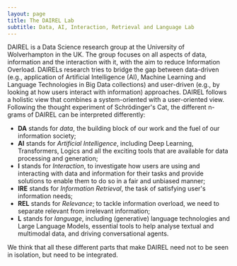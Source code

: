 ```yaml
---
layout: page
title: The DAIREL Lab
subtitle: Data, AI, Interaction, Retrieval and Language Lab
---
```


DAIREL is a Data Science research group at the University of Wolverhampton in the UK. The group focuses on all aspects of data, information and the interaction with it, with the aim to reduce Information Overload. DAIRELs research tries to bridge the gap between data-driven (e.g., application of Artificial Intelligence (AI), Machine Learning and Language Technologies in Big Data collections) and user-driven (e.g., by looking at how users interact with information) approaches. DAIREL follows a holistic view that combines a system-oriented with a user-oriented view. Following the thought experiment of Schrödinger's Cat, the different n-grams of DAIREL can be interpreted differently:

- **DA** stands for _data_, the building block of our work and the fuel of our information society;
- **AI** stands for _Artificial Intelligence_, including Deep Learning, Transformers, Logics and all the exciting tools that are available for data processing and generation;
- **I** stands for _Interaction_, to investigate how users are using and interacting with data and information for their tasks and provide solutions to enable them to do so in a fair and unbiased manner;
- **IRE** stands for _Information Retrieval_, the task of satisfying user's information needs;
- **REL** stands for _Relevance_; to tackle information overload, we need to separate relevant from irrelevant information;
- **L** stands for _language_, including (generative) language technologies and Large Language Models, essential tools to help analyse textual and multimodal data, and driving conversational agents.

We think that all these different parts that make DAIREL need not to be seen in isolation, but need to be integrated.
